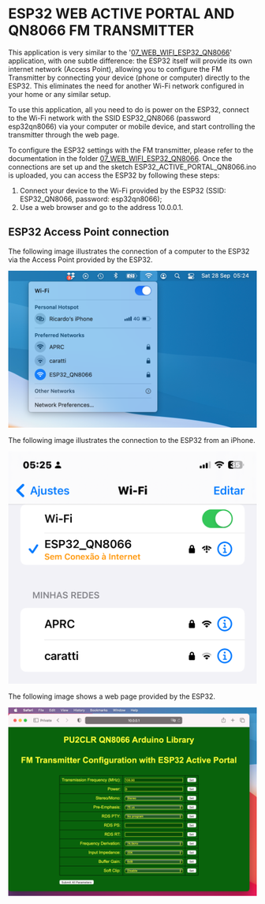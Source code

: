 # ESP32 WEB ACTIVE PORTAL AND QN8066 FM TRANSMITTER

This application is very similar to the '[07_WEB_WIFI_ESP32_QN8066](https://github.com/pu2clr/QN8066/tree/main/examples/07_WEB_WIFI_ESP32_QN8066)' application, with one subtle difference: the ESP32 itself will provide its own internet network (Access Point), allowing you to configure the FM Transmitter by connecting your device (phone or computer) directly to the ESP32. This eliminates the need for another Wi-Fi network configured in your home or any similar setup.

To use this application, all you need to do is power on the ESP32, connect to the Wi-Fi network with the SSID ESP32_QN8066 (password esp32qn8066) via your computer or mobile device, and start controlling the transmitter through the web page.


To configure the ESP32 settings with the FM transmitter, please refer to the documentation in the folder [07_WEB_WIFI_ESP32_QN8066](https://github.com/pu2clr/QN8066/tree/main/examples/07_WEB_WIFI_ESP32_QN8066). Once the connections are set up and the sketch  ESP32_ACTIVE_PORTAL_QN8066.ino is uploaded, you can access the ESP32 by following these steps: 

1.  Connect your device to the Wi-Fi provided by the ESP32 (SSID: ESP32_QN8066, password: esp32qn8066); 
2.  Use a web browser and go to the address 10.0.0.1.



## ESP32 Access Point connection


The following image illustrates the connection of a computer to the ESP32 via the Access Point provided by the ESP32.

![ESP32 Access Point connection 01](./ESP32_ACCESS_POINT_01.PNG)

The following image illustrates the connection to the ESP32 from an iPhone.

![ESP32 Access Point connection 02](./ESP32_ACCESS_POINT_02.PNG)

The following image shows a web page provided by the ESP32.

![ESP32 Access Point connection 02](./ESP32_ACCESS_POINT_03.PNG)





